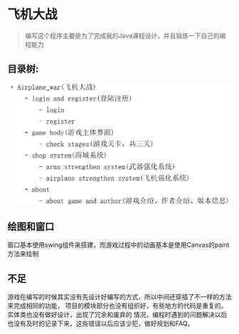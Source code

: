 # 飞机大战
>编写这个程序主要是为了完成我的Java课程设计，并且锻炼一下自己的编程能力<br>

## 目录树:
![目录树](static/material/diretory_tree.png)
## 绘图和窗口
窗口基本使用swing组件来搭建，而游戏过程中的动画基本是使用Canvas的paint方法来绘制<br>

## 不足
游戏在编写的时候其实没有先设计好编写的方式，所以中间还穿插了不一样的方法来完成相同的功能，
项目的模块部分也没有组织好，有些地方的代码是重复的。实体类也没有做好设计，出现了冗余和废弃的
情况，编程时遇到的问题解决以后也没有及时的记录下来，这些错误以后应该少犯，做好规划和FAQ。<br>

